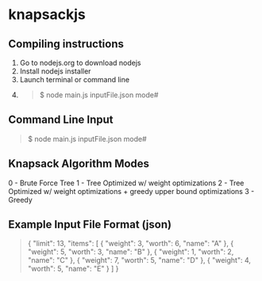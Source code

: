 knapsackjs
==========

Compiling instructions
-------------
1. Go to nodejs.org to download nodejs
2. Install nodejs installer
3. Launch terminal or command line
4. > $ node main.js inputFile.json mode#

Command Line Input
-------------
> $ node main.js inputFile.json mode#

Knapsack Algorithm Modes
-------------
0 - Brute Force Tree
1 - Tree Optimized w/ weight optimizations
2 - Tree Optimized w/ weight optimizations + greedy upper bound optimizations
3 - Greedy

Example Input File Format (json)
-------------
> {
>    "limit": 13,
>    "items": [
>        {
>            "weight": 3,
>            "worth": 6,
>            "name": "A"
>        },
>        {
>            "weight": 5,
>            "worth": 3,
>            "name": "B"
>        },
>        {
>            "weight": 1,
>            "worth": 2,
>            "name": "C"
>        },
>        {
>            "weight": 7,
>            "worth": 5,
>            "name": "D"
>        },
>        {
>            "weight": 4,
>            "worth": 5,
>            "name": "E"
>        }
>    ]
>}

